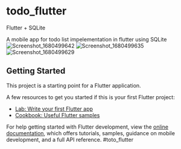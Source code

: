 # todo_flutter
Flutter + SQLite

A mobile app for todo list impelementation in flutter using SQLite
![Screenshot_1680499642](https://user-images.githubusercontent.com/21031360/229419126-f3a91887-fc2c-4e44-96b2-6be17f70b160.png)
![Screenshot_1680499635](https://user-images.githubusercontent.com/21031360/229419139-9dcd1e5d-532a-4056-8e54-419d8d15cd66.png)
![Screenshot_1680499629](https://user-images.githubusercontent.com/21031360/229419145-ea42fe85-f45e-4e33-9007-a87a9bd6d6b0.png)

## Getting Started

This project is a starting point for a Flutter application.

A few resources to get you started if this is your first Flutter project:

- [Lab: Write your first Flutter app](https://docs.flutter.dev/get-started/codelab)
- [Cookbook: Useful Flutter samples](https://docs.flutter.dev/cookbook)

For help getting started with Flutter development, view the
[online documentation](https://docs.flutter.dev/), which offers tutorials,
samples, guidance on mobile development, and a full API reference.
#toto_flutter
